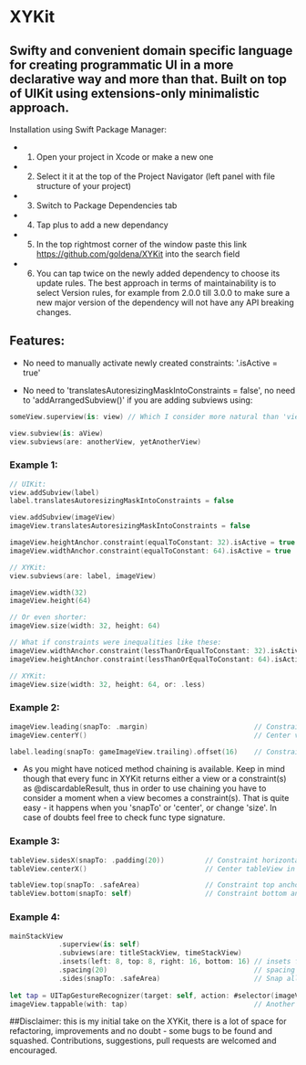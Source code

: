 # XYKit

## Swifty and convenient domain specific language for creating programmatic UI in a more declarative way and more than that. Built on top of UIKit using extensions-only minimalistic approach.

Installation using Swift Package Manager:
- 1. Open your project in Xcode or make a new one
- 2. Select it it at the top of the Project Navigator (left panel with file structure of your project)
- 3. Switch to Package Dependencies tab
- 4. Tap plus to add a new dependancy
- 5. In the top rightmost corner of the window paste this link https://github.com/goldena/XYKit into the search field
- 6. You can tap twice on the newly added dependency to choose its update rules. The best approach in terms of maintainability is to select Version rules, for example from 2.0.0 till 3.0.0 to make sure a new major version of the dependency will not have any API breaking changes.

## Features:

- No need to manually activate newly created constraints: '.isActive = true'

- No need to 'translatesAutoresizingMaskIntoConstraints = false', no need to 'addArrangedSubview()' if you are adding subviews using:

```swift
someView.superview(is: view) // Which I consider more natural than 'view.addSubview(someView)'

view.subview(is: aView)
view.subviews(are: anotherView, yetAnotherView)
```

### Example 1:

```swift
// UIKit:
view.addSubview(label)
label.translatesAutoresizingMaskIntoConstraints = false

view.addSubview(imageView)
imageView.translatesAutoresizingMaskIntoConstraints = false

imageView.heightAnchor.constraint(equalToConstant: 32).isActive = true
imageView.widthAnchor.constraint(equalToConstant: 64).isActive = true

// XYKit:
view.subviews(are: label, imageView)

imageView.width(32)
imageView.height(64)

// Or even shorter:
imageView.size(width: 32, height: 64)

// What if constraints were inequalities like these:
imageView.widthAnchor.constraint(lessThanOrEqualToConstant: 32).isActive = true
imageView.heightAnchor.constraint(lessThanOrEqualToConstant: 64).isActive = true

// XYKit:
imageView.size(width: 32, height: 64, or: .less)
```

### Example 2:

```swift
imageView.leading(snapTo: .margin)                          // Constraint leading anchor of the imageView to the leading margin of the superview
imageView.centerY()                                         // Center view in superview

label.leading(snapTo: gameImageView.trailing).offset(16)    // Constraint leading anchor of the label's trailing anchor, plus constant
```

- As you might have noticed method chaining is available. Keep in mind though that every func in XYKit returns either a view or a constraint(s) as @discardableResult, thus in order to use chaining you have to consider a moment when a view becomes a constraint(s). That is quite easy - it happens when you 'snapTo' or 'center', or change 'size'. In case of doubts feel free to check func type signature.

### Example 3:

```swift
tableView.sidesX(snapTo: .padding(20))          // Constraint horizontal sides to leading and trailing anchors of superview with the padding of 20
tableView.centerX()                             // Center tableView in superview

tableView.top(snapTo: .safeArea)                // Constraint top anchor of tableView to screen's safe area.
tableView.bottom(snapTo: self)                  // Constraint bottom anchor of tableView to superview's bottom anchor
```

### Example 4:
```swift
mainStackView
            .superview(is: self)
            .subviews(are: titleStackView, timeStackView)
            .insets(left: 8, top: 8, right: 16, bottom: 16) // insets for UIStackView
            .spacing(20)                                    // spacing between arranged subviews inside UIStackView
            .sides(snapTo: .safeArea)                       // Snap all sides to the screen's safe areas
        
let tap = UITapGestureRecognizer(target: self, action: #selector(imageViewTapped))
imageView.tappable(with: tap)                               // Another extension for UIView                
```

##Disclaimer: this is my initial take on the XYKit, there is a lot of space for refactoring, improvements and no doubt - some bugs to be found and squashed. Contributions, suggestions, pull requests are welcomed and encouraged.

